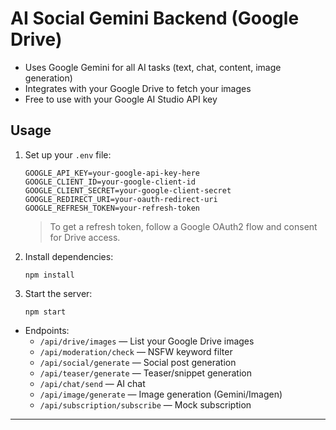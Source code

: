 # AI Social Gemini Backend (Google Drive)

- Uses Google Gemini for all AI tasks (text, chat, content, image generation)
- Integrates with your Google Drive to fetch your images
- Free to use with your Google AI Studio API key

## Usage

1. Set up your `.env` file:

   ```
   GOOGLE_API_KEY=your-google-api-key-here
   GOOGLE_CLIENT_ID=your-google-client-id
   GOOGLE_CLIENT_SECRET=your-google-client-secret
   GOOGLE_REDIRECT_URI=your-oauth-redirect-uri
   GOOGLE_REFRESH_TOKEN=your-refresh-token
   ```

   > To get a refresh token, follow a Google OAuth2 flow and consent for Drive access.

2. Install dependencies:

   ```
   npm install
   ```

3. Start the server:

   ```
   npm start
   ```

- Endpoints:
  - `/api/drive/images` — List your Google Drive images
  - `/api/moderation/check` — NSFW keyword filter
  - `/api/social/generate` — Social post generation
  - `/api/teaser/generate` — Teaser/snippet generation
  - `/api/chat/send` — AI chat
  - `/api/image/generate` — Image generation (Gemini/Imagen)
  - `/api/subscription/subscribe` — Mock subscription

---